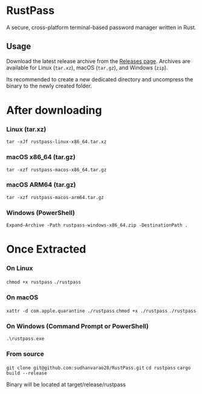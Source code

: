 # RustPass

A secure, cross-platform terminal-based password manager written in Rust.

## Usage

Download the latest release archive from the [Releases page](https://github.com/YOUR_USERNAME/rustpass/releases). Archives are available for Linux (`tar.xz`), macOS (`tar.gz`), and Windows (`zip`).

Its recommended to create a new dedicated directory and uncompress the binary to the newly created folder.


# After downloading


### Linux (tar.xz)
``` tar -xJf rustpass-linux-x86_64.tar.xz ```

### macOS x86_64 (tar.gz)
```tar -xzf rustpass-macos-x86_64.tar.gz```

### macOS ARM64 (tar.gz)
```tar -xzf rustpass-macos-arm64.tar.gz```

### Windows (PowerShell)
```Expand-Archive -Path rustpass-windows-x86_64.zip -DestinationPath .```


# Once Extracted

### On Linux
```chmod +x rustpass```
```./rustpass```

### On macOS
```xattr -d com.apple.quarantine ./rustpass```
```chmod +x ./rustpass```
```./rustpass```

### On Windows (Command Prompt or PowerShell)
```.\rustpass.exe```


### From source
```git clone git@github.com:sudhanvarao28/RustPass.git```
```cd rustpass```
```cargo build --release```

Binary will be located at target/release/rustpass

